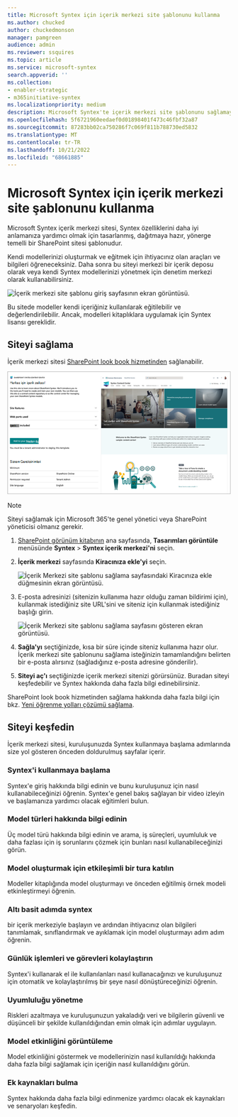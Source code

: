 ```yaml
---
title: Microsoft Syntex için içerik merkezi site şablonunu kullanma
ms.author: chucked
author: chuckedmonson
manager: pamgreen
audience: admin
ms.reviewer: ssquires
ms.topic: article
ms.service: microsoft-syntex
search.appverid: ''
ms.collection:
- enabler-strategic
- m365initiative-syntex
ms.localizationpriority: medium
description: Microsoft Syntex'te içerik merkezi site şablonunu sağlamayı ve kullanmayı öğrenin.
ms.openlocfilehash: 5f6721960eedaef0d01898401f473c46fbf32a87
ms.sourcegitcommit: 87283bb02ca750286f7c069f811b788730ed5832
ms.translationtype: MT
ms.contentlocale: tr-TR
ms.lasthandoff: 10/21/2022
ms.locfileid: "68661885"
---
```

# <a name="use-the-content-center-site-template-for-microsoft-syntex"></a>Microsoft Syntex için içerik merkezi site şablonunu kullanma

Microsoft Syntex içerik merkezi sitesi, Syntex özelliklerini daha iyi anlamanıza yardımcı olmak için tasarlanmış, dağıtmaya hazır, yönerge temelli bir SharePoint sitesi şablonudur.

Kendi modellerinizi oluşturmak ve eğitmek için ihtiyacınız olan araçları ve bilgileri öğreneceksiniz. Daha sonra bu siteyi merkezi bir içerik deposu olarak veya kendi Syntex modellerinizi yönetmek için denetim merkezi olarak kullanabilirsiniz.

![İçerik merkezi site şablonu giriş sayfasının ekran görüntüsü.](../media/content-understanding/content-center-site-home-page.png)

Bu sitede modeller kendi içeriğiniz kullanılarak eğitilebilir ve değerlendirilebilir. Ancak, modelleri kitaplıklara uygulamak için Syntex lisansı gereklidir.  

## <a name="provision-the-site"></a>Siteyi sağlama

İçerik merkezi sitesi [SharePoint look book hizmetinden](https://lookbook.microsoft.com/) sağlanabilir.

![İçerik merkezi site şablonu sağlama sayfasının ekran görüntüsü.](../media/content-understanding/content-center-site-provisioning-page.png)

> [!NOTE]
> Siteyi sağlamak için Microsoft 365'te genel yönetici veya SharePoint yöneticisi olmanız gerekir.

1. [SharePoint görünüm kitabının](https://lookbook.microsoft.com/) ana sayfasında, **Tasarımları görüntüle** menüsünde **Syntex** > **Syntex içerik merkezi'ni** seçin.

2. **İçerik merkezi** sayfasında **Kiracınıza ekle'yi** seçin.

    ![İçerik Merkezi site şablonu sağlama sayfasındaki Kiracınıza ekle düğmesinin ekran görüntüsü.](../media/content-understanding/content-center-site-add-to-your-tenant.png)

3. E-posta adresinizi (sitenizin kullanıma hazır olduğu zaman bildirimi için), kullanmak istediğiniz site URL'sini ve siteniz için kullanmak istediğiniz başlığı girin. 

    ![İçerik Merkezi site şablonu sağlama sayfasını gösteren ekran görüntüsü.](../media/content-understanding/content-center-email-and-url.png)

4. **Sağla'yı** seçtiğinizde, kısa bir süre içinde siteniz kullanıma hazır olur. İçerik merkezi site şablonunu sağlama isteğinizin tamamlandığını belirten bir e-posta alırsınız (sağladığınız e-posta adresine gönderilir).

5. **Siteyi aç'ı** seçtiğinizde içerik merkezi sitenizi görürsünüz. Buradan siteyi keşfedebilir ve Syntex hakkında daha fazla bilgi edinebilirsiniz. 

SharePoint look book hizmetinden sağlama hakkında daha fazla bilgi için bkz. [Yeni öğrenme yolları çözümü sağlama](/office365/customlearning/custom_provision).

## <a name="explore-the-site"></a>Siteyi keşfedin

İçerik merkezi sitesi, kuruluşunuzda Syntex kullanmaya başlama adımlarında size yol gösteren önceden doldurulmuş sayfalar içerir. 

### <a name="get-started-with-syntex"></a>Syntex'i kullanmaya başlama

Syntex'e giriş hakkında bilgi edinin ve bunu kuruluşunuz için nasıl kullanabileceğinizi öğrenin. Syntex'e genel bakış sağlayan bir video izleyin ve başlamanıza yardımcı olacak eğitimleri bulun.

### <a name="learn-about-model-types"></a>Model türleri hakkında bilgi edinin

Üç model türü hakkında bilgi edinin ve arama, iş süreçleri, uyumluluk ve daha fazlası için iş sorunlarını çözmek için bunları nasıl kullanabileceğinizi görün.

### <a name="take-an-interactive-tour-to-create-a-model"></a>Model oluşturmak için etkileşimli bir tura katılın

Modeller kitaplığında model oluşturmayı ve önceden eğitilmiş örnek modeli etkinleştirmeyi öğrenin.

### <a name="syntex-in-six-simple-steps"></a>Altı basit adımda syntex

bir içerik merkeziyle başlayın ve ardından ihtiyacınız olan bilgileri tanımlamak, sınıflandırmak ve ayıklamak için model oluşturmayı adım adım öğrenin.

### <a name="streamline-everyday-processes-and-tasks"></a>Günlük işlemleri ve görevleri kolaylaştırın

Syntex'i kullanarak el ile kullanılanları nasıl kullanacağınızı ve kuruluşunuz için otomatik ve kolaylaştırılmış bir şeye nasıl dönüştüreceğinizi öğrenin.

### <a name="manage-compliance"></a>Uyumluluğu yönetme

Riskleri azaltmaya ve kuruluşunuzun yakaladığı veri ve bilgilerin güvenli ve düşünceli bir şekilde kullanıldığından emin olmak için adımlar uygulayın.

### <a name="view-model-activity"></a>Model etkinliğini görüntüleme

Model etkinliğini göstermek ve modellerinizin nasıl kullanıldığı hakkında daha fazla bilgi sağlamak için içeriğin nasıl kullanıldığını görün.

### <a name="find-additional-resources"></a>Ek kaynakları bulma

Syntex hakkında daha fazla bilgi edinmenize yardımcı olacak ek kaynakları ve senaryoları keşfedin.


